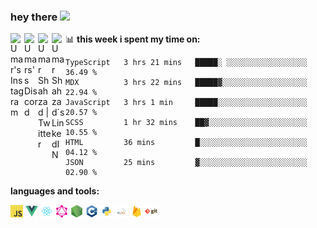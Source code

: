 ### hey there <img src="https://media.giphy.com/media/hvRJCLFzcasrR4ia7z/giphy.gif" width="25px">

<a href="https://www.instagram.com/techshz/">
  <img align="left" alt="Umar's Instagram" width="22px" src="https://raw.githubusercontent.com/hussainweb/hussainweb/main/icons/instagram.png" />
</a>
<a href="XXXXX">
  <img align="left" alt="Umars's Discord" width="22px" src="https://raw.githubusercontent.com/peterthehan/peterthehan/master/assets/discord.svg" />
</a>
<a href="https://twitter.com/">
  <img align="left" alt="Umar Shahzad | Twitter" width="22px" src="https://raw.githubusercontent.com/peterthehan/peterthehan/master/assets/twitter.svg" />
</a>
<a href="https://www.linkedin.com/in/umar-shahzad-633725198/">
  <img align="left" alt="Umar Shahzad´s LinkedIN" width="22px" src="https://raw.githubusercontent.com/peterthehan/peterthehan/master/assets/linkedin.svg" />
</a>



📊 **this week i spent my time on:**
<!--START_SECTION:waka-->

```text
TypeScript   3 hrs 21 mins   █████░ ░░░░░░░░░░░░░░░░░░   36.49 %
MDX          3 hrs 22 mins   █████▓░░░░░░░░░░░░░░░░░░░   22.94 %
JavaScript   3 hrs 1 min     █████░░░░░░░░░░░░░░░░░░░░   20.57 %
SCSS         1 hr 32 mins    ██▓░░░░░░░░░░░░░░░░░░░░░░   10.55 %
HTML         36 mins         █░░░░░░░░░░░░░░░░░░░░░░░░   04.12 %
JSON         25 mins         ▓░░░░░░░░░░░░░░░░░░░░░░░░   02.90 %
```

<!--END_SECTION:waka-->





**languages and tools:**  

<code><img height="20" src="https://raw.githubusercontent.com/github/explore/80688e429a7d4ef2fca1e82350fe8e3517d3494d/topics/javascript/javascript.png"></code>
<code><img height="20" src="https://raw.githubusercontent.com/github/explore/80688e429a7d4ef2fca1e82350fe8e3517d3494d/topics/vue/vue.png"></code>
<code><img height="20" src="https://raw.githubusercontent.com/github/explore/80688e429a7d4ef2fca1e82350fe8e3517d3494d/topics/react/react.png"></code>
<code><img height="20" src="https://raw.githubusercontent.com/github/explore/5c058a388828bb5fde0bcafd4bc867b5bb3f26f3/topics/graphql/graphql.png"></code>
<code><img height="20" src="https://raw.githubusercontent.com/github/explore/80688e429a7d4ef2fca1e82350fe8e3517d3494d/topics/nodejs/nodejs.png"></code>
<code><img height="20" src="https://raw.githubusercontent.com/github/explore/80688e429a7d4ef2fca1e82350fe8e3517d3494d/topics/cpp/cpp.png"></code>
<code><img height="20" src="https://raw.githubusercontent.com/github/explore/80688e429a7d4ef2fca1e82350fe8e3517d3494d/topics/python/python.png"></code>
<code><img height="20" src="https://raw.githubusercontent.com/github/explore/80688e429a7d4ef2fca1e82350fe8e3517d3494d/topics/mysql/mysql.png"></code>
<code><img height="20" src="https://raw.githubusercontent.com/github/explore/80688e429a7d4ef2fca1e82350fe8e3517d3494d/topics/firebase/firebase.png"></code>
<code><img height="20" src="https://raw.githubusercontent.com/github/explore/80688e429a7d4ef2fca1e82350fe8e3517d3494d/topics/git/git.png"></code>
